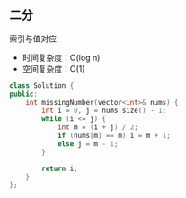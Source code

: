 ## 二分

索引与值对应

- 时间复杂度：O(log n)
- 空间复杂度：O(1)

```c++
class Solution {
public:
    int missingNumber(vector<int>& nums) {
        int i = 0, j = nums.size() - 1;
        while (i <= j) {
            int m = (i + j) / 2;
            if (nums[m] == m) i = m + 1;
            else j = m - 1;
        }

        return i;
    }
};
```
